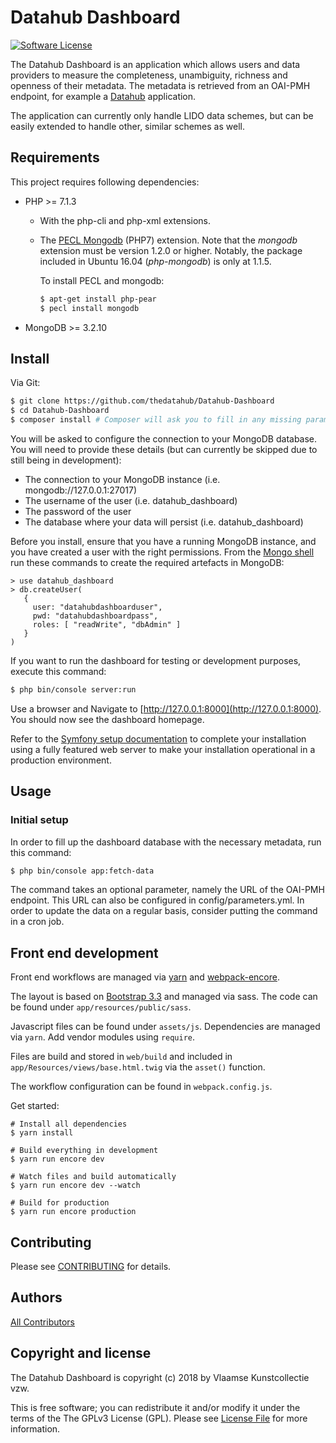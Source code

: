 # Datahub Dashboard

[![Software License][ico-license]](LICENSE)

The Datahub Dashboard is an application which allows users and data providers to measure the completeness, unambiguity, richness and openness of their metadata. The metadata is retrieved from an OAI-PMH endpoint, for example a [Datahub](https://github.com/thedatahub/Datahub) application.

The application can currently only handle LIDO data schemes, but can be easily extended to handle other, similar schemes as well.

## Requirements

This project requires following dependencies:
* PHP >= 7.1.3
  * With the php-cli and php-xml extensions.
  * The [PECL Mongodb](https://pecl.php.net/package/mongodb) (PHP7) extension. Note that the _mongodb_ extension must be version 1.2.0 or higher. Notably, the package included in Ubuntu 16.04 (_php-mongodb_) is only at 1.1.5.

    To install PECL and mongodb:
      ```bash
      $ apt-get install php-pear
      $ pecl install mongodb
      ```
* MongoDB >= 3.2.10

## Install

Via Git:

```bash
$ git clone https://github.com/thedatahub/Datahub-Dashboard
$ cd Datahub-Dashboard
$ composer install # Composer will ask you to fill in any missing parameters before it continues
```

You will be asked to configure the connection to your MongoDB database. You will need to provide these details (but can currently be skipped due to still being in development):

* The connection to your MongoDB instance (i.e. mongodb://127.0.0.1:27017)
* The username of the user (i.e. datahub_dashboard)
* The password of the user
* The database where your data will persist (i.e. datahub_dashboard)

Before you install, ensure that you have a running MongoDB instance, and you 
have created a user with the right permissions. From the 
[Mongo shell](https://docs.mongodb.com/getting-started/shell/client/) run these
commands to create the required artefacts in MongoDB:

```
> use datahub_dashboard
> db.createUser(
   {
     user: "datahubdashboarduser",
     pwd: "datahubdashboardpass",
     roles: [ "readWrite", "dbAdmin" ]
   }
)
```

If you want to run the dashboard for testing or development purposes, execute this command:

``` bash
$ php bin/console server:run
```

Use a browser and Navigate to [http://127.0.0.1:8000](http://127.0.0.1:8000). 
You should now see the dashboard homepage.

Refer to the [Symfony setup documentation](https://symfony.com/doc/current/setup/web_server_configuration.html) 
to complete your installation using a fully featured web server to make your 
installation operational in a production environment.

## Usage

### Initial setup

In order to fill up the dashboard database with the necessary metadata, run this command:
```bash
$ php bin/console app:fetch-data
```

The command takes an optional parameter, namely the URL of the OAI-PMH endpoint. This URL can also be configured in config/parameters.yml.
In order to update the data on a regular basis, consider putting the command in a cron job.

## Front end development

Front end workflows are managed via [yarn](https://yarnpkg.com/en/) and 
[webpack-encore](https://symfony.com/blog/introducing-webpack-encore-for-asset-management).

The layout is based on [Bootstrap 3.3](https://getbootstrap.com/docs/3.3/) 
and managed via sass. The code can be found under `app/resources/public/sass`.

Javascript files can be found under `assets/js`. Dependencies are 
managed via `yarn`. Add vendor modules using `require`.

Files are build and stored in `web/build` and included in `app/Resources/views/base.html.twig`
via the `asset()` function.

The workflow configuration can be found in `webpack.config.js`.

Get started:

```
# Install all dependencies
$ yarn install

# Build everything in development
$ yarn run encore dev

# Watch files and build automatically
$ yarn run encore dev --watch

# Build for production
$ yarn run encore production
```

## Contributing

Please see [CONTRIBUTING](CONTRIBUTING.md) for details.


## Authors

[All Contributors][link-contributors]

## Copyright and license

The Datahub Dashboard is copyright (c) 2018 by Vlaamse Kunstcollectie vzw.

This is free software; you can redistribute it and/or modify it under the 
terms of the The GPLv3 License (GPL). Please see [License File](LICENSE) for 
more information.

[ico-version]: https://img.shields.io/packagist/v/:vendor/:package_name.svg?style=flat-square
[ico-license]: https://img.shields.io/badge/license-GPLv3-brightgreen.svg?style=flat-square
[ico-travis]: https://img.shields.io/travis/:vendor/:package_name/master.svg?style=flat-square
[ico-scrutinizer]: https://img.shields.io/scrutinizer/coverage/g/:vendor/:package_name.svg?style=flat-square
[ico-code-quality]: https://img.shields.io/scrutinizer/g/:vendor/:package_name.svg?style=flat-square
[ico-downloads]: https://img.shields.io/packagist/dt/:vendor/:package_name.svg?style=flat-square

[link-packagist]: https://packagist.org/packages/:vendor/:package_name
[link-travis]: https://travis-ci.org/:vendor/:package_name
[link-scrutinizer]: https://scrutinizer-ci.com/g/:vendor/:package_name/code-structure
[link-code-quality]: https://scrutinizer-ci.com/g/:vendor/:package_name
[link-downloads]: https://packagist.org/packages/:vendor/:package_name
[link-author]: https://github.com/:author_username
[link-contributors]: ../../contributors
